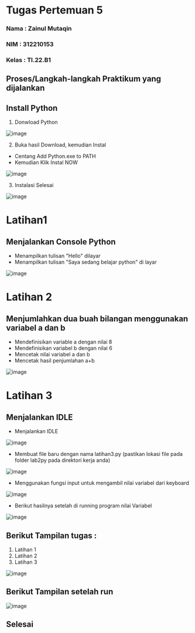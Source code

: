 # Tugas Pertemuan 5
### Nama  : Zainul Mutaqin
### NIM   : 312210153
### Kelas : TI.22.B1


## Proses/Langkah-langkah Praktikum yang dijalankan

## Install Python
1. Donwload Python

![image](https://user-images.githubusercontent.com/115475424/197382086-b008fce7-74d4-4a10-9bef-ad0d8de66ee7.png)


2. Buka hasil Download, kemudian Instal
- Centang Add Python.exe to PATH
- Kemudian Klik Instal NOW

![image](https://user-images.githubusercontent.com/115475424/197382162-da6b9a32-698e-463f-a463-731577f453db.png)

3. Instalasi Selesai

![image](https://user-images.githubusercontent.com/115475424/197382200-5aadaa22-7d91-4eb0-a9d2-ccdf7c383d81.png)




# Latihan1

## Menjalankan Console Python
- Menampilkan tulisan "Hello" dilayar
- Menampilkan tulisan "Saya sedang belajar python" di layar

![image](https://user-images.githubusercontent.com/115475424/197328920-a6c996f3-ca79-402e-9f4a-3c8658e9e9a7.png)


# Latihan 2

## Menjumlahkan dua buah bilangan menggunakan variabel a dan b
- Mendefinisikan variable a dengan nilai 8
- Mendefinisikan variabel b dengan nilai 6
- Mencetak nilai variabel a dan b
- Mencetak hasil penjumlahan a+b

![image](https://user-images.githubusercontent.com/115475424/197329007-d9066c0e-f4dc-4574-998d-50b87b706d2e.png)


# Latihan 3 

## Menjalankan IDLE

- Menjalankan IDLE

![image](https://user-images.githubusercontent.com/115475424/197329258-3f2ee7f7-ed0b-4b9a-a61c-4e6c7050520b.png)


- Membuat file baru dengan nama latihan3.py (pastikan lokasi file pada folder lab2py pada direktori kerja anda)

![image](https://user-images.githubusercontent.com/115475424/197329492-08a7f69e-8a95-4cfa-a406-5963af44a223.png)


- Menggunakan fungsi input untuk mengambil nilai variabel dari keyboard

![image](https://user-images.githubusercontent.com/115475424/197329584-1666e13c-77b0-4c67-ac23-325ca729d311.png)


- Berikut hasilnya setelah di running program nilai Variabel

![image](https://user-images.githubusercontent.com/115475424/197329638-98d863a1-3039-419a-a9b8-572c4332c2df.png)


## Berikut Tampilan tugas : 
1. Latihan 1
2. Latihan 2
3. Latihan 3

![image](https://user-images.githubusercontent.com/115475424/197381757-5bacd12f-17af-42ea-82e5-e4603f18bce8.png)

## Berikut Tampilan setelah run
![image](https://user-images.githubusercontent.com/115475424/197381792-c8deec24-fb8b-4c80-a19b-83f186e29274.png)



## Selesai


